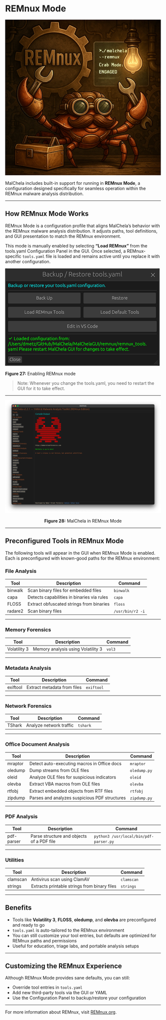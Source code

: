 # REMnux Mode

![REMnux-Mode](images/remnux_mode.png)

MalChela includes built-in support for running in **REMnux Mode**, a configuration designed specifically for seamless operation within the REMnux malware analysis distribution.

---

## How REMnux Mode Works

REMnux Mode is a configuration profile that aligns MalChela’s behavior with the REMnux malware analysis distribution. It adjusts paths, tool definitions, and GUI presentation to match the REMnux environment.

This mode is manually enabled by selecting **“Load REMnux”** from the tools.yaml Configuration Panel in the GUI. Once selected, a REMnux-specific `tools.yaml` file is loaded and remains active until you replace it with another configuration.

![Enabling REMnux mode](images/load_remnux.png)

<p align="left"><strong>Figure 27:</strong> Enabling REMnux mode</p>

> Note: Whenever you change the tools.yaml, you need to restart the GUI for it to take effect.

---
![REMnux Mode](images/remnux_mode_gui.png)

<p align="center"><strong>Figure 28:</strong> MalChela in REMnux Mode </p>

---

## Preconfigured Tools in REMnux Mode

The following tools will appear in the GUI when REMnux Mode is enabled. Each is preconfigured with known-good paths for the REMnux environment:

### File Analysis

| Tool     | Description                                        | Command     |
|----------|----------------------------------------------------|-------------|
| binwalk  | Scan binary files for embedded files               | `binwalk`   |
| capa     | Detects capabilities in binaries via rules         | `capa`      |
| FLOSS    | Extract obfuscated strings from binaries           | `floss`     |
| radare2  | Scan binary files                                  | `/usr/bin/r2 -i` |

---

### Memory Forensics

| Tool         | Description                          | Command |
|--------------|--------------------------------------|---------|
| Volatility 3 | Memory analysis using Volatility 3   | `vol3`  |

---

### Metadata Analysis

| Tool     | Description                        | Command    |
|----------|------------------------------------|------------|
| exiftool | Extract metadata from files        | `exiftool` |

---

### Network Forensics

| Tool    | Description               | Command   |
|---------|---------------------------|-----------|
| TShark  | Analyze network traffic   | `tshark`  |

---

### Office Document Analysis

| Tool       | Description                                         | Command                         |
|------------|-----------------------------------------------------|----------------------------------|
| mraptor    | Detect auto-executing macros in Office docs         | `mraptor`                        |
| oledump    | Dump streams from OLE files                         | `oledump.py`                     |
| oleid      | Analyze OLE files for suspicious indicators         | `oleid`                          |
| olevba     | Extract VBA macros from OLE files                   | `olevba`                         |
| rtfobj     | Extract embedded objects from RTF files             | `rtfobj`                         |
| zipdump    | Parses and analyzes suspicious PDF structures       | `zipdump.py`                     |

---

### PDF Analysis

| Tool        | Description                                 | Command                             |
|-------------|---------------------------------------------|-------------------------------------|
| pdf-parser  | Parse structure and objects of a PDF file   | `python3 /usr/local/bin/pdf-parser.py` |

---

### Utilities

| Tool      | Description                               | Command     |
|-----------|-------------------------------------------|-------------|
| clamscan  | Antivirus scan using ClamAV               | `clamscan`  |
| strings   | Extracts printable strings from binary files | `strings` |

---

## Benefits

- Tools like **Volatility 3**, **FLOSS**, **oledump**, and **olevba** are preconfigured and ready to go
- `tools.yaml` is auto-tailored to the REMnux environment
- You can still customize your tool entries, but defaults are optimized for REMnux paths and permissions
- Useful for education, triage labs, and portable analysis setups

---

## Customizing the REMnux Experience

Although REMnux Mode provides sane defaults, you can still:

- Override tool entries in `tools.yaml`
- Add new third-party tools via the GUI or YAML
- Use the Configuration Panel to backup/restore your configuration

---

For more information about REMnux, visit [REMnux.org](https://remnux.org).
